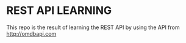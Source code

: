 # REST API LEARNING
This repo is the result of learning the REST API by using the API from http://omdbapi.com
